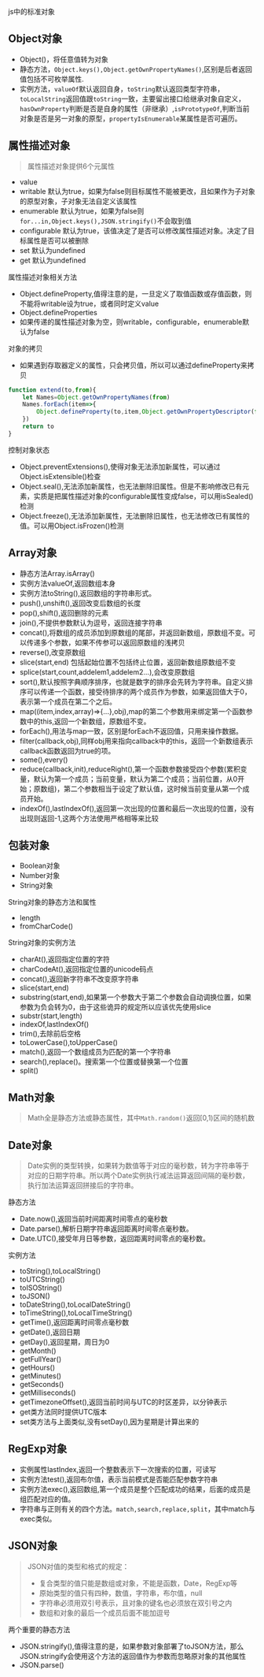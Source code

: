 js中的标准对象   

## Object对象
* Object()，将任意值转为对象 
* 静态方法，`Object.keys(),Object.getOwnPropertyNames()`,区别是后者返回值包括不可枚举属性. 
* 实例方法，`valueOf`默认返回自身，`toString`默认返回类型字符串，`toLocalString`返回值跟`toString`一致，主要留出接口给继承对象自定义，`hasOwnProperty`判断是否是自身的属性（非继承）,`isPrototypeOf`,判断当前对象是否是另一对象的原型，`propertyIsEnumerable`某属性是否可遍历。

## 属性描述对象
> 属性描述对象提供6个元属性
* value
* writable 默认为true，如果为false则目标属性不能被更改，且如果作为子对象的原型对象，子对象无法自定义该属性  
* enumerable 默认为true，如果为false则 `for...in,Object.keys(),JSON.stringify()`不会取到值
* configurable 默认为true，该值决定了是否可以修改属性描述对象。决定了目标属性是否可以被删除  
* set 默认为undefined
* get 默认为undefined  


属性描述对象相关方法 
* Object.defineProperty,值得注意的是，一旦定义了取值函数或存值函数，则不能将writable设为true，或者同时定义value
* Object.defineProperties 
* 如果传递的属性描述对象为空，则writable，configurable，enumerable默认为false 

对象的拷贝
* 如果遇到存取器定义的属性，只会拷贝值，所以可以通过defineProperty来拷贝  
```javascript
function extend(to,from){
    let Names=Object.getOwnPropertyNames(from)
    Names.forEach(item=>{
        Object.defineProperty(to,item,Object.getOwnPropertyDescriptor(from,item))
    })
    return to
}
```

控制对象状态
* Object.preventExtensions(),使得对象无法添加新属性，可以通过Object.isExtensible()检查  
* Object.seal(),无法添加新属性，也无法删除旧属性。但是不影响修改已有元素，实质是把属性描述对象的configurable属性变成false，可以用isSealed()检测
* Object.freeze(),无法添加新属性，无法删除旧属性，也无法修改已有属性的值。可以用Object.isFrozen()检测

## Array对象
* 静态方法Array.isArray() 
* 实例方法valueOf,返回数组本身  
* 实例方法toString(),返回数组的字符串形式。  
* push(),unshift(),返回改变后数组的长度  
* pop(),shift(),返回删除的元素  
* join(),不提供参数默认为逗号，返回连接字符串  
* concat(),将数组的成员添加到原数组的尾部，并返回新数组，原数组不变。可以传递多个参数，如果不传参可以返回原数组的浅拷贝  
* reverse(),改变原数组  
* slice(start,end) 包括起始位置不包括终止位置，返回新数组原数组不变
* splice(start,count,addelem1,addelem2...),会改变原数组  
* sort(),默认按照字典顺序排序，也就是数字的排序会先转为字符串。自定义排序可以传递一个函数，接受待排序的两个成员作为参数，如果返回值大于0，表示第一个成员在第二个之后。 
* map((item,index,array)=>{...},obj),map的第二个参数用来绑定第一个函数参数中的this,返回一个新数组，原数组不变。
* forEach(),用法与map一致，区别是forEach不返回值，只用来操作数据。
* filter(callback,obj),同样obj用来指向callback中的this，返回一个新数组表示callback函数返回为true的项。  
* some(),every() 
* reduce(callback,init),reduceRight(),第一个函数参数接受四个参数(累积变量，默认为第一个成员；当前变量，默认为第二个成员；当前位置，从0开始；原数组)，第二个参数相当于设定了默认值，这时候当前变量从第一个成员开始。
* indexOf(),lastIndexOf(),返回第一次出现的位置和最后一次出现的位置，没有出现则返回-1,这两个方法使用严格相等来比较

## 包装对象
* Boolean对象
* Number对象
* String对象

String对象的静态方法和属性
* length
* fromCharCode()

String对象的实例方法  
* charAt(),返回指定位置的字符 
* charCodeAt(),返回指定位置的unicode码点
* concat(),返回新字符串不改变原字符串 
* slice(start,end)
* substring(start,end),如果第一个参数大于第二个参数会自动调换位置，如果参数为负会转为0，由于这些诡异的规定所以应该优先使用slice  
* substr(start,length)  
* indexOf,lastIndexOf()
* trim(),去除前后空格 
* toLowerCase(),toUpperCase()
* match(),返回一个数组成员为匹配的第一个字符串  
* search(),replace()。搜索第一个位置或替换第一个位置 
* split()

## Math对象  
> Math全是静态方法或静态属性，其中`Math.random()`返回[0,1)区间的随机数  

## Date对象
> Date实例的类型转换，如果转为数值等于对应的毫秒数，转为字符串等于对应的日期字符串。所以两个Date实例执行减法运算返回间隔的毫秒数，执行加法运算返回拼接后的字符串。

静态方法
* Date.now(),返回当前时间距离时间零点的毫秒数  
* Date.parse(),解析日期字符串返回距离时间零点毫秒数。
* Date.UTC(),接受年月日等参数，返回距离时间零点的毫秒数。

实例方法
* toString(),toLocalString()
* toUTCString()
* toISOString()
* toJSON()
* toDateString(),toLocalDateString()
* toTimeString(),toLocalTimeString()
* getTime(),返回距离时间零点毫秒数
* getDate(),返回日期
* getDay(),返回星期，周日为0
* getMonth()
* getFullYear()
* getHours()
* getMinutes()
* getSeconds()
* getMilliseconds()
* getTimezoneOffset(),返回当前时间与UTC的时区差异，以分钟表示
* get类方法同时提供UTC版本  
* set类方法与上面类似,没有setDay(),因为星期是计算出来的

## RegExp对象
* 实例属性lastIndex,返回一个整数表示下一次搜索的位置，可读写  
* 实例方法test(),返回布尔值，表示当前模式是否能匹配参数字符串  
* 实例方法exec(),返回数组,第一个成员是整个匹配成功的结果，后面的成员是组匹配对应的值。
* 字符串与正则有关的四个方法。`match,search,replace,split`，其中match与exec类似。

## JSON对象
> JSON对值的类型和格式的规定：
> * 复合类型的值只能是数组或对象，不能是函数，Date，RegExp等
> * 原始类型的值只有四种，数值，字符串，布尔值，null 
> * 字符串必须用双引号表示，且对象的键名也必须放在双引号之内  
> * 数组和对象的最后一个成员后面不能加逗号  

两个重要的静态方法
* JSON.stringify(),值得注意的是，如果参数对象部署了toJSON方法，那么JSON.stringify会使用这个方法的返回值作为参数而忽略原对象的其他属性
* JSON.parse()
